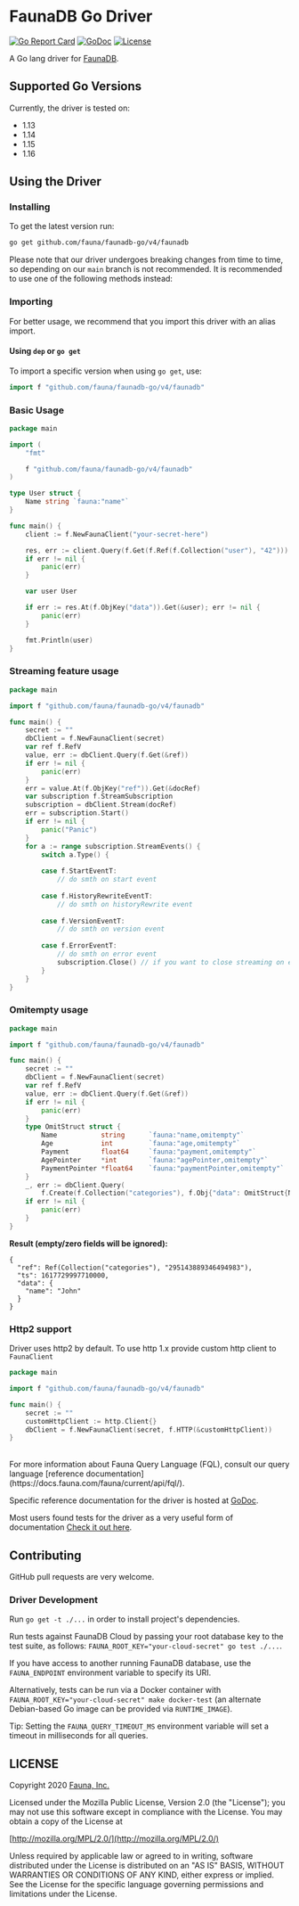 # FaunaDB Go Driver

[![Go Report Card](https://goreportcard.com/badge/github.com/fauna/faunadb-go)](https://goreportcard.com/report/github.com/fauna/faunadb-go)
[![GoDoc](https://godoc.org/github.com/fauna/faunadb-go/faunadb?status.svg)](https://pkg.go.dev/github.com/fauna/faunadb-go/v4)
[![License](https://img.shields.io/badge/license-MPL_2.0-blue.svg?maxAge=2592000)](https://raw.githubusercontent.com/fauna/faunadb-go/main/LICENSE)

A Go lang driver for [FaunaDB](https://fauna.com/).

## Supported Go Versions

Currently, the driver is tested on:
- 1.13
- 1.14
- 1.15
- 1.16

## Using the Driver

### Installing

To get the latest version run:

```bash
go get github.com/fauna/faunadb-go/v4/faunadb
```

Please note that our driver undergoes breaking changes from time to time, so depending on our `main` branch is not recommended.
It is recommended to use one of the following methods instead:

### Importing

For better usage, we recommend that you import this driver with an alias import.

#### Using `dep` or `go get`

To import a specific version when using `go get`, use:

```go
import f "github.com/fauna/faunadb-go/v4/faunadb"
```

### Basic Usage

```go
package main

import (
	"fmt"

	f "github.com/fauna/faunadb-go/v4/faunadb"
)

type User struct {
	Name string `fauna:"name"`
}

func main() {
	client := f.NewFaunaClient("your-secret-here")

	res, err := client.Query(f.Get(f.Ref(f.Collection("user"), "42")))
	if err != nil {
		panic(err)
	}

	var user User

	if err := res.At(f.ObjKey("data")).Get(&user); err != nil {
		panic(err)
	}

	fmt.Println(user)
}
```

### Streaming feature usage
```go
package main

import f "github.com/fauna/faunadb-go/v4/faunadb"

func main() {
	secret := ""
	dbClient = f.NewFaunaClient(secret)
	var ref f.RefV
	value, err := dbClient.Query(f.Get(&ref))
	if err != nil {
		panic(err)
	}
	err = value.At(f.ObjKey("ref")).Get(&docRef)
	var subscription f.StreamSubscription
	subscription = dbClient.Stream(docRef)
	err = subscription.Start()
	if err != nil {
		panic("Panic")
	}
	for a := range subscription.StreamEvents() {
		switch a.Type() {
	
		case f.StartEventT:
			// do smth on start event
	
		case f.HistoryRewriteEventT:
			// do smth on historyRewrite event	
			
		case f.VersionEventT:
			// do smth on version event
			
		case f.ErrorEventT:
			// do smth on error event
			subscription.Close() // if you want to close streaming on errors
		}
	}
}
```

### Omitempty usage
```go
package main

import f "github.com/fauna/faunadb-go/v4/faunadb"

func main() {
	secret := ""
	dbClient = f.NewFaunaClient(secret)
	var ref f.RefV
	value, err := dbClient.Query(f.Get(&ref))
	if err != nil {
		panic(err)
	}
	type OmitStruct struct {
		Name           string      `fauna:"name,omitempty"`
		Age            int         `fauna:"age,omitempty"`
		Payment        float64     `fauna:"payment,omitempty"`
		AgePointer     *int        `fauna:"agePointer,omitempty"`
		PaymentPointer *float64    `fauna:"paymentPointer,omitempty"`
	}
	_, err := dbClient.Query(
		f.Create(f.Collection("categories"), f.Obj{"data": OmitStruct{Name: "John", Age: 0}}))
	if err != nil {
		panic(err)
	}
}
```
**Result (empty/zero fields will be ignored):**
```text
{
  "ref": Ref(Collection("categories"), "295143889346494983"),
  "ts": 1617729997710000,
  "data": {
    "name": "John"
  }
}
```
### Http2 support
Driver uses http2 by default. To use http 1.x provide custom http client to `FaunaClient`
```go
package main

import f "github.com/fauna/faunadb-go/v4/faunadb"

func main() {
	secret := ""
	customHttpClient := http.Client{}
	dbClient = f.NewFaunaClient(secret, f.HTTP(&customHttpClient))
}
```
<br>
For more information about Fauna Query Language (FQL), consult our query language
[reference documentation](https://docs.fauna.com/fauna/current/api/fql/).

Specific reference documentation for the driver is hosted at
[GoDoc](https://pkg.go.dev/github.com/fauna/faunadb-go/v4).


Most users found tests for the driver as a very useful form of documentation
[Check it out here](https://github.com/fauna/faunadb-go/tree/main/faunadb).


## Contributing

GitHub pull requests are very welcome.

### Driver Development

Run `go get -t ./...` in order to install project's dependencies.

Run tests against FaunaDB Cloud by passing your root database key to the
test suite, as follows: `FAUNA_ROOT_KEY="your-cloud-secret" go test ./...`.

If you have access to another running FaunaDB database, use the
`FAUNA_ENDPOINT` environment variable to specify its URI.

Alternatively, tests can be run via a Docker container with
`FAUNA_ROOT_KEY="your-cloud-secret" make docker-test` (an alternate
Debian-based Go image can be provided via `RUNTIME_IMAGE`).

Tip: Setting the `FAUNA_QUERY_TIMEOUT_MS` environment variable will
set a timeout in milliseconds for all queries.

## LICENSE

Copyright 2020 [Fauna, Inc.](https://fauna.com/)

Licensed under the Mozilla Public License, Version 2.0 (the
"License"); you may not use this software except in compliance with
the License. You may obtain a copy of the License at

[http://mozilla.org/MPL/2.0/](http://mozilla.org/MPL/2.0/)

Unless required by applicable law or agreed to in writing, software
distributed under the License is distributed on an "AS IS" BASIS,
WITHOUT WARRANTIES OR CONDITIONS OF ANY KIND, either express or
implied. See the License for the specific language governing
permissions and limitations under the License.
